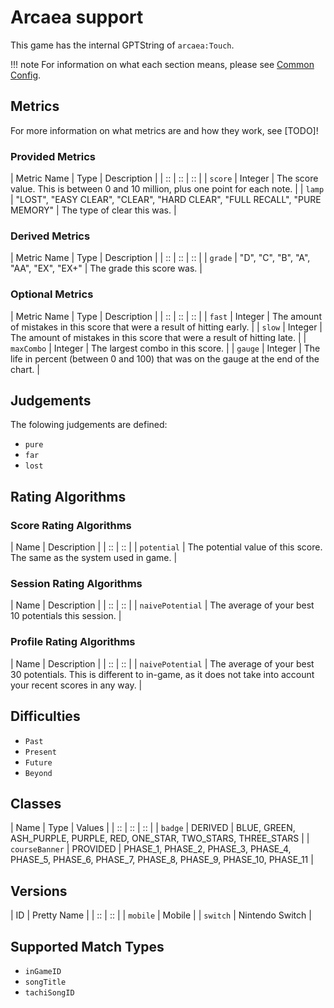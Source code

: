 # Arcaea support

This game has the internal GPTString of `arcaea:Touch`.

!!! note
	For information on what each section means, please see [Common Config](../common-config/index.md).

## Metrics

For more information on what metrics are and how they work, see [TODO]!

### Provided Metrics

| Metric Name | Type | Description |
| :: | :: | :: |
| `score` | Integer | The score value. This is between 0 and 10 million, plus one point for each note. |
| `lamp` | "LOST", "EASY CLEAR", "CLEAR", "HARD CLEAR", "FULL RECALL", "PURE MEMORY" | The type of clear this was. |

### Derived Metrics

| Metric Name | Type | Description |
| :: | :: | :: |
| `grade` | "D", "C", "B", "A", "AA", "EX", "EX+" | The grade this score was. |

### Optional Metrics

| Metric Name | Type | Description |
| :: | :: | :: |
| `fast` | Integer | The amount of mistakes in this score that were a result of hitting early. |
| `slow` | Integer | The amount of mistakes in this score that were a result of hitting late. |
| `maxCombo` | Integer | The largest combo in this score. |
| `gauge` | Integer | The life in percent (between 0 and 100) that was on the gauge at the end of the chart. |

## Judgements

The folowing judgements are defined:

- `pure`
- `far`
- `lost`

## Rating Algorithms

### Score Rating Algorithms

| Name | Description |
| :: | :: |
| `potential` | The potential value of this score. The same as the system used in game. |

### Session Rating Algorithms

| Name | Description |
| :: | :: |
| `naivePotential` | The average of your best 10 potentials this session. |

### Profile Rating Algorithms

| Name | Description |
| :: | :: |
| `naivePotential` | The average of your best 30 potentials. This is different to in-game, as it does not take into account your recent scores in any way. |

## Difficulties

- `Past`
- `Present`
- `Future`
- `Beyond`

## Classes

| Name | Type | Values |
| :: | :: | :: |
| `badge` | DERIVED | BLUE, GREEN, ASH_PURPLE, PURPLE, RED, ONE_STAR, TWO_STARS, THREE_STARS |
| `courseBanner` | PROVIDED | PHASE_1, PHASE_2, PHASE_3, PHASE_4, PHASE_5, PHASE_6, PHASE_7, PHASE_8, PHASE_9, PHASE_10, PHASE_11 |

## Versions

| ID | Pretty Name |
| :: | :: |
| `mobile` | Mobile |
| `switch` | Nintendo Switch |

## Supported Match Types

- `inGameID`
- `songTitle`
- `tachiSongID`
